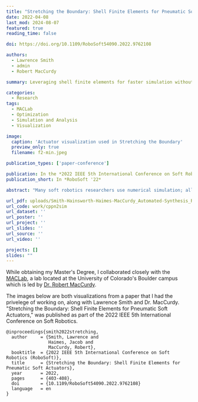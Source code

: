 ```yaml
---
title: "Stretching the Boundary: Shell Finite Elements for Pneumatic Soft Actuators"
date: 2022-04-08
last_mod: 2024-08-07
featured: true
reading_time: false

doi: https://doi.org/10.1109/RoboSoft54090.2022.9762108

authors:
  - Lawrence Smith
  - admin
  - Robert MacCurdy

summary: Leveraging shell finite elements for faster simulation without compromising accuracy.

categories:
  - Research
tags:
  - MACLab
  - Optimization
  - Simulation and Analysis
  - Visualization

image:
  caption: 'Actuator visualization used in Stretching the Boundary'
  preview_only: true
  filename: f2-min.jpeg

publication_types: ['paper-conference']

publication: In the *2022 IEEE 5th International Conference on Soft Robotics (RoboSoft)*
publication_short: In *RoboSoft '22*

abstract: "Many soft robotics researchers use numerical simulation; all of them wish their simulations would run faster. In this paper we highlight an attractive option for simulating pneumatic soft actuator designs: zero-thickness shell finite elements. These offer a favorable balance between predictive accuracy and computational cost relative to standard approaches. We find that shell finite elements offer a 7x reduction in analysis time while accurately predicting the behavior of a wide variety of soft actuators. The benefits conferred by shell finite element analysis are especially valuable in contexts where simulation speed is as important as absolute accuracy, such as automated design, optimization, and real-time control."

url_pdf: uploads/Smith-Hainsworth-Haimes-MacCurdy_Automated-Synthesis_ROBOSOFT.pdf
url_code: work/cppn2sim
url_dataset: ''
url_poster: ''
url_project: ''
url_slides: ''
url_source: ''
url_video: ''

projects: []
slides: ""
---
```


While obtaining my Master's Degree, I collaborated closely with the [MACLab](https://www.matterassembly.org/), a lab located at the University of Colorado's Boulder campus which is led by [Dr. Robert MacCurdy](https://www.colorado.edu/mechanical/robert-maccurdy).

The images below are both visualizations from a paper that I had the privelege of working on, along with Lawrence Smith and Dr. MacCurdy. "Stretching the Boundary: Shell Finite Elements for Pneumatic Soft Actuators," was published as part of the 2022 IEEE 5th International Conference on Soft Robotics.

```
@inproceedings{smith2022stretching,
  author     = {Smith, Lawrence and
                Haimes, Jacob and
                MacCurdy, Robert},
  booktitle  = {2022 IEEE 5th International Conference on Soft Robotics (RoboSoft)}, 
  title      = {Stretching the Boundary: Shell Finite Elements for Pneumatic Soft Actuators}, 
  year       = 2022,
  pages      = {403-408},
  doi        = {10.1109/RoboSoft54090.2022.9762108}
  language   = en
}
```